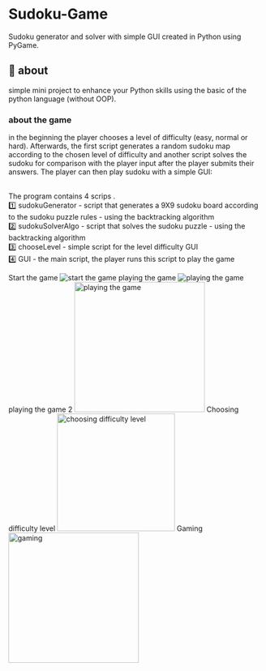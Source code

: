 # Sudoku-Game
Sudoku generator and solver with simple GUI created in Python using PyGame.


## 🎯 about
simple mini project to enhance your Python skills using the basic of the python language (without OOP).<br />

### about the game
in the beginning the player chooses a level of difficulty (easy, normal or hard). Afterwards, the first script generates a random sudoku map according to the chosen level of difficulty and another script solves the sudoku for comparison with the player input after the player submits their answers.
The player can then play sudoku with a simple GUI:<br /><br />

The program contains 4 scrips .<br /> 
1️⃣ sudokuGenerator - script that generates a 9X9 sudoku board according to the sudoku puzzle rules - using the backtracking algorithm<br />
2️⃣ sudokuSolverAlgo - script that solves the sudoku puzzle - using the backtracking algorithm<br />
3️⃣ chooseLevel - simple script for the level difficulty GUI<br />
4️⃣ GUI - the main script, the player runs this script to play the game<br />

Start the game
![start the game](https://github.com/omara2001/Sudoku/assets/66154169/d9440e27-b764-456f-9cd1-7bacbfbf2214)
playing the game
![playing the game](https://github.com/omara2001/Sudoku/assets/66154169/4a69703a-5ef9-43fe-9576-b93b50f7b6fe)
playing the game 2
<img width="257" alt="playing the game" src="https://github.com/omara2001/Sudoku/assets/66154169/e3cbfd27-ddab-4f0c-9ba2-ef47960c2761">
Choosing difficulty level
<img width="232" alt="choosing difficulty level" src="https://github.com/omara2001/Sudoku/assets/66154169/48a64828-fced-48da-8e0a-306725be57c7">
Gaming
<img width="257" alt="gaming" src="https://github.com/omara2001/Sudoku/assets/66154169/7cefd68f-201f-413a-ae29-c352e183535d">
